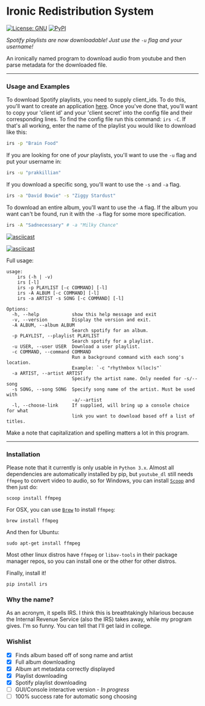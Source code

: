# Ironic Redistribution System
[![License: GNU](https://img.shields.io/badge/License-GNU-yellow.svg)](http://www.gnu.org/licenses/gpl.html)
[![PyPI](https://img.shields.io/badge/PyPi-Python_3.x-blue.svg)](https://pypi.python.org/pypi/irs)

<em>Spotify playlists are now downloadable! Just use the `-u` flag and your username!</em>

An ironically named program to download audio from youtube and then parse metadata for the downloaded file.
___
### Usage and Examples
To download Spotify playlists, you need to supply client_ids. To do this, you'll want to create an application [here](https://developer.spotify.com/my-applications/#!/applications/create). Once you've done that, you'll want to copy your 'client id' and your 'client secret' into the config file and their corresponding lines. To find the config file run this command: `irs -C`. If that's all working, enter the name of the playlist you would like to download like this:
```bash
irs -p "Brain Food"
```
If you are looking for one of *your* playlists, you'll want to use the `-u` flag and put your username in:
```bash
irs -u "prakkillian"
```
If you download a specific song, you'll want to use the `-s` and `-a` flag.
```bash
irs -a "David Bowie" -s "Ziggy Stardust"
```
To download an entire album, you'll want to use the `-A` flag. If the album you want can't be found, run it with the `-a` flag for some more specification.
```bash
irs -A "Sadnecessary" # -a "Milky Chance"
```
[![asciicast](https://asciinema.org/a/5aijmkdux6nk8ckhke0jmzlyq.png)](https://asciinema.org/a/5aijmkdux6nk8ckhke0jmzlyq?speed=3&autoplay=true)

[![asciicast](https://asciinema.org/a/8kb9882j4cbtd4hwbsbb7h0ia.png)](https://asciinema.org/a/8kb9882j4cbtd4hwbsbb7h0ia?speed=3)

Full usage:
```
usage:
    irs (-h | -v)
    irs [-l]
    irs -p PLAYLIST [-c COMMAND] [-l]
    irs -A ALBUM [-c COMMAND] [-l]
    irs -a ARTIST -s SONG [-c COMMAND] [-l]

Options:
  -h, --help            show this help message and exit
  -v, --version         Display the version and exit.
  -A ALBUM, --album ALBUM
                        Search spotify for an album.
  -p PLAYLIST, --playlist PLAYLIST
                        Search spotify for a playlist.
  -u USER, --user USER  Download a user playlist.
  -c COMMAND, --command COMMAND
                        Run a background command with each song's location.
                        Example: `-c "rhythmbox %(loc)s"`
  -a ARTIST, --artist ARTIST
                        Specify the artist name. Only needed for -s/--song
  -s SONG, --song SONG  Specify song name of the artist. Must be used with
                        -a/--artist
  -l, --choose-link     If supplied, will bring up a console choice for what
                        link you want to download based off a list of titles.
```
Make a note that capitalization and spelling matters a lot in this program.

___
### Installation
Please note that it currently is only usable in `Python 3.x`. Almost all dependencies are automatically installed by pip, but `youtube_dl` still needs `ffmpeg` to convert video to audio, so for Windows, you can install [`Scoop`](http://scoop.sh/) and then just do:
```
scoop install ffmpeg
```
For OSX, you can use [`Brew`](http://brew.sh/) to install `ffmpeg`:
```
brew install ffmpeg
```
And then for Ubuntu:
```
sudo apt-get install ffmpeg
```
Most other linux distros have `ffmpeg` or `libav-tools` in their package manager repos, so you can install one or the other for other distros.

Finally, install it!
```
pip install irs
```

### Why the name?
As an acronym, it spells IRS. I think this is breathtakingly hilarious because the Internal Revenue Service (also the IRS) takes away, while my program gives. I'm so funny. You can tell that I'll get laid in college.


### Wishlist
 - [x] Finds album based off of song name and artist
 - [x] Full album downloading
 - [x] Album art metadata correctly displayed
 - [x] Playlist downloading
 - [x] Spotify playlist downloading
 - [ ] GUI/Console interactive version - <em>In progress</em>
 - [ ] 100% success rate for automatic song choosing
